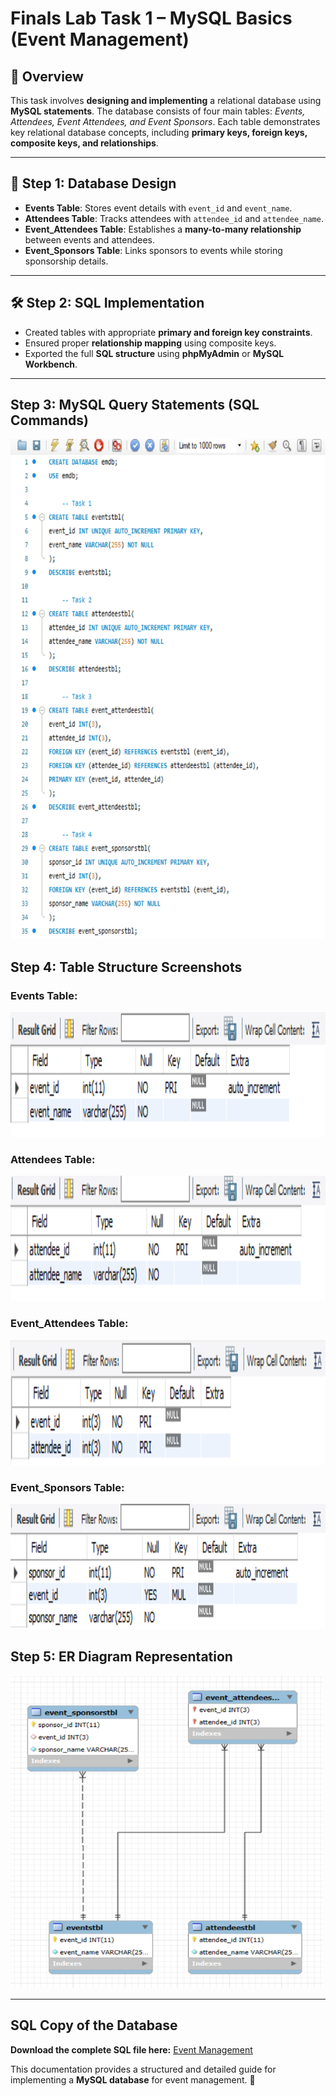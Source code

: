 # Finals Lab Task 1 – MySQL Basics (Event Management)

## 💬 Overview
This task involves **designing and implementing** a relational database using **MySQL statements**. The database consists of four main tables: *Events, Attendees, Event Attendees, and Event Sponsors*. Each table demonstrates key relational database concepts, including **primary keys, foreign keys, composite keys, and relationships**.

---

## 📝 Step 1: Database Design
- **Events Table**: Stores event details with `event_id` and `event_name`.
- **Attendees Table**: Tracks attendees with `attendee_id` and `attendee_name`.
- **Event_Attendees Table**: Establishes a **many-to-many relationship** between events and attendees.
- **Event_Sponsors Table**: Links sponsors to events while storing sponsorship details.

---

## 🛠️ Step 2: SQL Implementation
- Created tables with appropriate **primary and foreign key constraints**.
- Ensured proper **relationship mapping** using composite keys.
- Exported the full **SQL structure** using **phpMyAdmin** or **MySQL Workbench**.

---

## Step 3: MySQL Query Statements (SQL Commands)
<img src="images/query%20statements.PNG" alt="SQL Query Output" width="600" height="800">

## Step 4: Table Structure Screenshots
### Events Table:
<img src="images/desceventstbl.PNG" alt="Events Table Preview" width="600" height="200">

### Attendees Table:
<img src="images/descattendeestbl.PNG" alt="Attendees Table Preview" width="600" height="200">

### Event_Attendees Table:
<img src="images/desceventattendeestbl.PNG" alt="Event Attendees Table Preview" width="600" height="200">

### Event_Sponsors Table:
<img src="images/desceventssponsorstbl.PNG" alt="Event Sponsors Table Preview" width="600" height="200">

## Step 5: ER Diagram Representation
<img src="images/erdft1.png" alt="Entity Relationship Diagram" width="500" height="500">

---

## SQL Copy of the Database
**Download the complete SQL file here:** [Event Management](https://github.com/angelie2/EDM-Projects-Fajarito/blob/main/rawfile/Finals%20Lab%20Task%201%20Event%20Management.sql)

This documentation provides a structured and detailed guide for implementing a **MySQL database** for event management. 🚀
